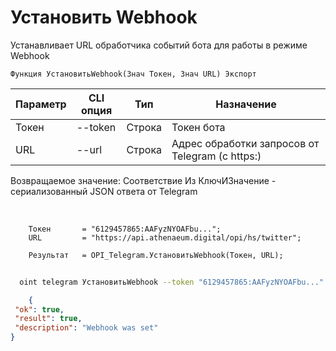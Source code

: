 ﻿---
sidebar_position: 3
---

# Установить Webhook
 Устанавливает URL обработчика событий бота для работы в режиме Webhook



`Функция УстановитьWebhook(Знач Токен, Знач URL) Экспорт`

  | Параметр | CLI опция | Тип | Назначение |
  |-|-|-|-|
  | Токен | --token | Строка | Токен бота |
  | URL | --url | Строка | Адрес обработки запросов от Telegram (с https:) |

  
  Возвращаемое значение:   Соответствие Из КлючИЗначение - сериализованный JSON ответа от Telegram

<br/>




```bsl title="Пример кода"
    Токен       = "6129457865:AAFyzNYOAFbu...";
    URL         = "https://api.athenaeum.digital/opi/hs/twitter";

    Результат   = OPI_Telegram.УстановитьWebhook(Токен, URL);
```



```sh title="Пример команды CLI"
    
  oint telegram УстановитьWebhook --token "6129457865:AAFyzNYOAFbu..." --url "https://api.athenaeum.digital/opi/hs/twitter"

```

```json title="Результат"
    {
 "ok": true,
 "result": true,
 "description": "Webhook was set"
}

```
